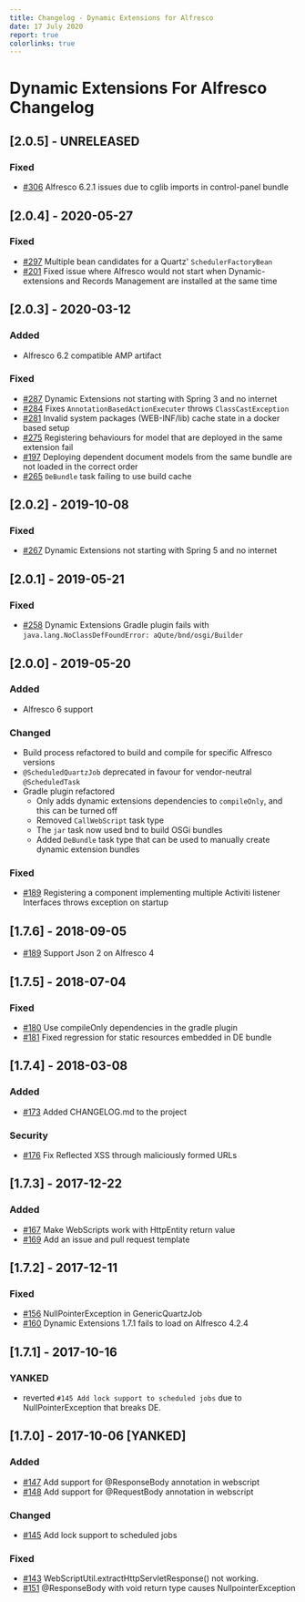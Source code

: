 ```yaml
---
title: Changelog - Dynamic Extensions for Alfresco
date: 17 July 2020
report: true
colorlinks: true
---
```

<!--
Changelog for DE

See http://keepachangelog.com/en as reference
Version template:

## [X.X.X] - yyyy-MM-dd
### Added (for new features)
### Changed (for changes in existing functionality)
### Deprecated (for soon-to-be removed features)
### Removed (for now removed features)
### Fixed (for any bug fixes)
### Security (in case of vulnerabilities)
### YANKED (for reverted functionality in)
 -->
# Dynamic Extensions For Alfresco Changelog

## [2.0.5] - UNRELEASED
### Fixed
* [#306](https://github.com/xenit-eu/dynamic-extensions-for-alfresco/issues/306) Alfresco 6.2.1 issues due to cglib imports in control-panel bundle

## [2.0.4] - 2020-05-27
### Fixed
* [#297](https://github.com/xenit-eu/dynamic-extensions-for-alfresco/issues/297) Multiple bean candidates for a Quartz' `SchedulerFactoryBean`
* [#201](https://github.com/xenit-eu/dynamic-extensions-for-alfresco/issues/201) Fixed issue where Alfresco would not start when Dynamic-extensions and Records Management are installed at the same time


## [2.0.3] - 2020-03-12
### Added
* Alfresco 6.2 compatible AMP artifact

### Fixed
* [#287](https://github.com/xenit-eu/dynamic-extensions-for-alfresco/issues/287) Dynamic Extensions not starting with Spring 3 and no internet
* [#284](https://github.com/xenit-eu/dynamic-extensions-for-alfresco/pull/284) Fixes `AnnotationBasedActionExecuter` throws `ClassCastException`
* [#281](https://github.com/xenit-eu/dynamic-extensions-for-alfresco/issues/281) Invalid system packages (WEB-INF/lib) cache state in a docker based setup
* [#275](https://github.com/xenit-eu/dynamic-extensions-for-alfresco/issues/275) Registering behaviours for model that are deployed in the same extension fail
* [#197](https://github.com/xenit-eu/dynamic-extensions-for-alfresco/issues/197) Deploying dependent document models from the same bundle are not loaded in the correct order
* [#265](https://github.com/xenit-eu/dynamic-extensions-for-alfresco/issues/265) `DeBundle` task failing to use build cache


## [2.0.2] - 2019-10-08
### Fixed
 * [#267](https://github.com/xenit-eu/dynamic-extensions-for-alfresco/issues/267) Dynamic Extensions not starting with Spring 5 and no internet

## [2.0.1] - 2019-05-21
### Fixed
 * [#258](https://github.com/xenit-eu/dynamic-extensions-for-alfresco/issues/258) Dynamic Extensions Gradle plugin fails with `java.lang.NoClassDefFoundError: aQute/bnd/osgi/Builder`

## [2.0.0] - 2019-05-20
### Added
* Alfresco 6 support

### Changed
* Build process refactored to build and compile for specific Alfresco versions
* `@ScheduledQuartzJob` deprecated in favour for vendor-neutral `@ScheduledTask`
* Gradle plugin refactored
  * Only adds dynamic extensions dependencies to `compileOnly`, and this can be turned off
  * Removed `CallWebScript` task type
  * The `jar` task now used bnd to build OSGi bundles
  * Added `DeBundle` task type that can be used to manually create dynamic extension bundles

### Fixed
* [#189](https://github.com/xenit-eu/dynamic-extensions-for-alfresco/issues/189)
Registering a component implementing multiple Activiti listener Interfaces throws exception on startup

## [1.7.6] - 2018-09-05
* [#189](https://github.com/xenit-eu/dynamic-extensions-for-alfresco/issues/189) Support Json 2 on Alfresco 4

## [1.7.5] - 2018-07-04
### Fixed
* [#180](https://github.com/xenit-eu/dynamic-extensions-for-alfresco/issues/180) Use compileOnly dependencies in the gradle plugin
* [#181](https://github.com/xenit-eu/dynamic-extensions-for-alfresco/issues/181) Fixed regression for static resources embedded in DE bundle

## [1.7.4] - 2018-03-08
### Added
* [#173](https://github.com/xenit-eu/dynamic-extensions-for-alfresco/issue/173) Added CHANGELOG.md to the project

### Security
* [#176](https://github.com/xenit-eu/dynamic-extensions-for-alfresco/pull/176) Fix Reflected XSS through maliciously formed URLs

## [1.7.3] - 2017-12-22
### Added
* [#167](https://github.com/xenit-eu/dynamic-extensions-for-alfresco/issues/167) Make WebScripts work with HttpEntity return value
* [#169](https://github.com/xenit-eu/dynamic-extensions-for-alfresco/issues/169) Add an issue and pull request template


## [1.7.2] - 2017-12-11
### Fixed
* [#156](https://github.com/xenit-eu/dynamic-extensions-for-alfresco/issues/156) NullPointerException in GenericQuartzJob
* [#160](https://github.com/xenit-eu/dynamic-extensions-for-alfresco/issues/160) Dynamic Extensions 1.7.1 fails to load on Alfresco 4.2.4


## [1.7.1] - 2017-10-16
### YANKED
* reverted `#145 Add lock support to scheduled jobs` due to NullPointerException that breaks DE.


## [1.7.0] - 2017-10-06 [YANKED]
### Added
* [#147](https://github.com/xenit-eu/dynamic-extensions-for-alfresco/issues/147) Add support for @ResponseBody annotation in webscript
* [#148](https://github.com/xenit-eu/dynamic-extensions-for-alfresco/issues/148) Add support for @RequestBody annotation in webscript

### Changed
* [#145](https://github.com/xenit-eu/dynamic-extensions-for-alfresco/pull/145) Add lock support to scheduled jobs

### Fixed
* [#143](https://github.com/xenit-eu/dynamic-extensions-for-alfresco/issues/143) WebScriptUtil.extractHttpServletResponse() not working.
* [#151](https://github.com/xenit-eu/dynamic-extensions-for-alfresco/issues/151) @ResponseBody with void return type causes NullpointerException


